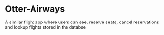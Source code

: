 # Otter-Airways
A similar flight app where users can see, reserve seats, cancel reservations and lookup flights stored in the databse
